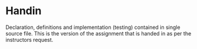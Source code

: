 Handin
======

Declaration, definitions and implementation (testing) contained in single source file. This is the version of the assignment that is handed in as per the instructors request.